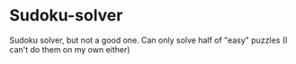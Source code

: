 # Sudoku-solver
Sudoku solver, but not a good one. Can only solve half of "easy" puzzles (I can't do them on my own either)
